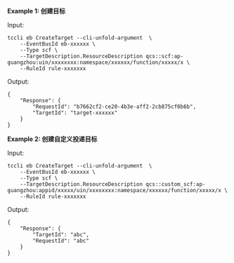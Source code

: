 **Example 1: 创建目标**



Input: 

```
tccli eb CreateTarget --cli-unfold-argument  \
    --EventBusId eb-xxxxxx \
    --Type scf \
    --TargetDescription.ResourceDescription qcs::scf:ap-guangzhou:uin/xxxxxxxx:namespace/xxxxxx/function/xxxxx/x \
    --RuleId rule-xxxxxxx
```

Output: 
```
{
    "Response": {
        "RequestId": "b7662cf2-ce20-4b3e-aff2-2cb875cf0b6b",
        "TargetId": "target-xxxxxx"
    }
}
```

**Example 2: 创建自定义投递目标**



Input: 

```
tccli eb CreateTarget --cli-unfold-argument  \
    --EventBusId eb-xxxxxx \
    --Type scf \
    --TargetDescription.ResourceDescription qcs::custom_scf:ap-guangzhou:appid/xxxxx/uin/xxxxxxxx:namespace/xxxxxx/function/xxxxx/x \
    --RuleId rule-xxxxxxx
```

Output: 
```
{
    "Response": {
        "TargetId": "abc",
        "RequestId": "abc"
    }
}
```

